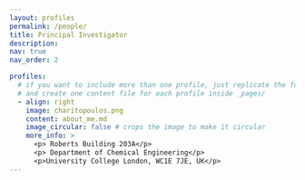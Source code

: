 ```yaml
---
layout: profiles
permalink: /people/
title: Principal Investigator
description: 
nav: true
nav_order: 2

profiles:
  # if you want to include more than one profile, just replicate the following block
  # and create one content file for each profile inside _pages/
  - align: right
    image: charitopoulos.png
    content: about_me.md
    image_circular: false # crops the image to make it circular
    more_info: >
      <p> Roberts Building 203A</p>
      <p> Department of Chemical Engineering</p>
      <p>University College London, WC1E 7JE, UK</p>
---
```

